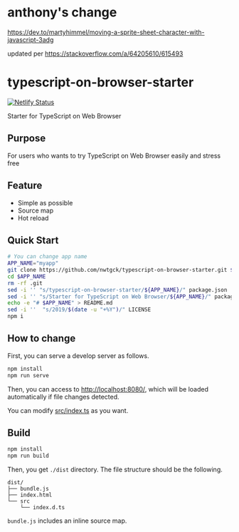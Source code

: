 # anthony's change

https://dev.to/martyhimmel/moving-a-sprite-sheet-character-with-javascript-3adg

updated per https://stackoverflow.com/a/64205610/615493

# typescript-on-browser-starter
[![Netlify Status](https://api.netlify.com/api/v1/badges/4cf13290-0bf6-4e80-a86e-7dd0d5371a5a/deploy-status)](https://app.netlify.com/sites/typescript-on-browser-starter/deploys)

Starter for TypeScript on Web Browser

## Purpose
For users who wants to try TypeScript on Web Browser easily and stress free

## Feature
* Simple as possible
* Source map
* Hot reload

## Quick Start

```bash
# You can change app name
APP_NAME="myapp"
git clone https://github.com/nwtgck/typescript-on-browser-starter.git $APP_NAME
cd $APP_NAME
rm -rf .git
sed -i '' "s/typescript-on-browser-starter/${APP_NAME}/" package.json
sed -i '' "s/Starter for TypeScript on Web Browser/${APP_NAME}/" package.json
echo -e "# $APP_NAME" > README.md
sed -i ''  "s/2019/$(date -u "+%Y")/" LICENSE 
npm i
```

## How to change

First, you can serve a develop server as follows.

```bash
npm install
npm run serve
```

Then, you can access to <http://localhost:8080/>, which will be loaded automatically if file changes detected.

You can modify [src/index.ts](src/index.ts) as you want.

## Build

```bash
npm install
npm run build
```

Then, you get `./dist` directory. The file structure should be the following.

```
dist/
├── bundle.js
├── index.html
└── src
    └── index.d.ts
```

`bundle.js` includes an inline source map.
